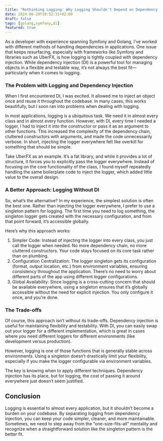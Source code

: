 ```yaml
---
title: "Rethinking Logging: Why Logging Shouldn't Depend on Dependency Injection"
date: 2024-06-29T10:52:31+02:00
draft: false
tags: [golang,symfony,di]
featured: true
---
```



As a developer with experience spanning Symfony and Golang, 
I’ve worked with different methods of handling dependencies in applications. 
One issue that keeps resurfacing, especially with frameworks like Symfony and libraries such as UberFX, 
is how logging is tightly coupled with dependency injection. 
While dependency injection (DI) is a powerful tool for managing objects in a flexible and testable way, 
it’s not always the best fit—particularly when it comes to logging.

### The Problem with Logging and Dependency Injection
When I first encountered DI, I was excited. 
It allowed me to inject an object once and reuse it throughout the codebase. 
In many cases, this works beautifully, but I soon ran into problems when dealing with logging.

In most applications, logging is a ubiquitous task. 
We need it in almost every class and in almost every function. 
However, with DI, every time I needed a logger, 
I had to inject it into the constructor or pass it as an argument to other functions. 
This increased the complexity of the dependency chain, cluttered constructors with arguments, 
and made the code unnecessarily verbose. 
In short, injecting the logger everywhere felt like overkill for something that should be simple.

Take UberFX as an example. It’s a fat library, and while it provides a lot of structure, 
it forces you to explicitly pass the logger everywhere. 
Instead of focusing on the core functionality of the class, 
I found myself repeatedly handling the same boilerplate code to inject the logger, 
which added little value to the overall design.

### A Better Approach: Logging Without DI
So, what’s the alternative? 
In my experience, the simplest solution is often the best one. 
Rather than injecting the logger everywhere, I prefer to use a singleton pattern for logging. 
The first time you need to log something, the singleton logger gets created with the necessary configuration, 
and from that point forward, it’s accessible globally.

Here’s why this approach works:

1. Simpler Code: Instead of injecting the logger into every class, you just call the logger when needed. No more dependency chain, no more cluttered constructors. Your code stays focused on its core task rather than on plumbing.
2. Configuration Centralization: The logger singleton gets its configuration (format, output location, etc.) from environment variables, ensuring consistency throughout the application. There’s no need to worry about different parts of the app using different logger configurations.
3. Global Availability: Since logging is a cross-cutting concern that should be available everywhere, using a singleton ensures that it’s globally accessible without the need for explicit injection. You only configure it once, and you’re done.

### The Trade-offs
Of course, this approach isn’t without its trade-offs. 
Dependency injection is useful for maintaining flexibility and testability. 
With DI, you can easily swap out your logger for a different implementation, 
which is great in cases where you need different loggers for different environments (like development versus production).

However, logging is one of those functions that is generally stable across environments. 
Using a singleton doesn’t drastically limit your flexibility, especially if you make the logger configurable via environment variables.

The key is knowing when to apply different techniques. 
Dependency injection has its place, but for logging, the cost of passing it around everywhere just doesn’t seem justified.

## Conclusion
Logging is essential to almost every application, but it shouldn’t become a burden on your codebase. 
By separating logging from dependency injection, you can keep your code simpler, cleaner, and more maintainable. 
Sometimes, we need to step away from the “one-size-fits-all” mentality and recognize when a straightforward solution 
like the singleton pattern is the better fit.